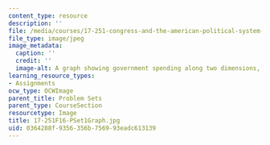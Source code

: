 ```yaml
---
content_type: resource
description: ''
file: /media/courses/17-251-congress-and-the-american-political-system-i-fall-2016/0364288f9356356b756993eadc613139_17-251F16-PSet1Graph.jpg
file_type: image/jpeg
image_metadata:
  caption: ''
  credit: ''
  image-alt: A graph showing government spending along two dimensions, guns and butter.
learning_resource_types:
- Assignments
ocw_type: OCWImage
parent_title: Problem Sets
parent_type: CourseSection
resourcetype: Image
title: 17-251F16-PSet1Graph.jpg
uid: 0364288f-9356-356b-7569-93eadc613139
---
```

